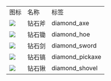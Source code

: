 <table>
	<tablebody>
		<tr>
			<td>图标</td>
			<td>名称</td>
			<td>标签</td>
		</tr>
		<tr>
			<td><img src="C:/Users/seese/Files/Projects/MC_datapacks/recipe_auto_manual/LemonTea_auto_recipes/input/mc_icon/tools/diamond_axe.png"></td>
			<td>钻石斧</td>
			<td>diamond_axe</td>
		</tr>
		<tr>
			<td><img src="C:/Users/seese/Files/Projects/MC_datapacks/recipe_auto_manual/LemonTea_auto_recipes/input/mc_icon/tools/diamond_hoe.png"></td>
			<td>钻石锄</td>
			<td>diamond_hoe</td>
		</tr>
		<tr>
			<td><img src="C:/Users/seese/Files/Projects/MC_datapacks/recipe_auto_manual/LemonTea_auto_recipes/input/mc_icon/combat/diamond_sword.png"></td>
			<td>钻石剑</td>
			<td>diamond_sword</td>
		</tr>
		<tr>
			<td><img src="C:/Users/seese/Files/Projects/MC_datapacks/recipe_auto_manual/LemonTea_auto_recipes/input/mc_icon/tools/diamond_pickaxe.png"></td>
			<td>钻石镐</td>
			<td>diamond_pickaxe</td>
		</tr>
		<tr>
			<td><img src="C:/Users/seese/Files/Projects/MC_datapacks/recipe_auto_manual/LemonTea_auto_recipes/input/mc_icon/tools/diamond_shovel.png"></td>
			<td>钻石锹</td>
			<td>diamond_shovel</td>
		</tr>
	</tablebody>
</table>